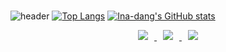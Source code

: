 ###

<!--
**Ina-dang/Ina-dang** is a ✨ _special_ ✨ repository because its `README.md` (this file) appears on your GitHub profile.

Here are some ideas to get you started:

- 🔭 I’m currently working on ...
- 🌱 I’m currently learning ...
- 👯 I’m looking to collaborate on ...
- 🤔 I’m looking for help with ...
- 💬 Ask me about ...
- 📫 How to reach me: ...
- 😄 Pronouns: ...
- ⚡ Fun fact: ...
-->
![header](https://capsule-render.vercel.app/api?type=cylinder&color=E5CCFF&height=200&section=header&text=Ina-dang🐣&fontSize=90&&animation=fadeIn&fontColor=FFFFFF)
[![Top Langs](https://github-readme-stats.vercel.app/api/top-langs/?username=Ina-dang&layout=compact)](https://github.com/Ina-dang/github-readme-stats)
[![Ina-dang's GitHub stats](https://github-readme-stats.vercel.app/api?username=Ina-dang&&show_icons=true&theme=buefy&layout=compact&&width=70)](https://github.com/Ina-dang/github-readme-stats)
<div align=center>
	
 <a href="https://instagram.com/h_owo_ld" align=center>
    <img 
        src="http://img.shields.io/badge/-Instagram-blueviolet?style=flat&logo=Instagram&link=https://instagram.com/h_owo_ld/"
        style="height : auto; margin-left : 10px; margin-right : 10px;"/>
</a>
<a href="https://blog.naver.com/howold0917" align=center>
    <img 
        src="http://img.shields.io/badge/-NaverBlog-deepgreen?style=flat&logo=NGINX&link=https://blog.naver.com/howold0917/"
        style="height : auto; margin-left : 10px; margin-right : 10px;"/>
</a>
<a href="https://inadang.com" align=center>
    <img 
        src="http://img.shields.io/badge/-inadang-FFFFCC?style=flat&logo=ReverbNation&link=https://inadang.com/"
        style="height : auto; margin-left : 10px; margin-right : 10px;"/>
</a>
	
  </div>
  


